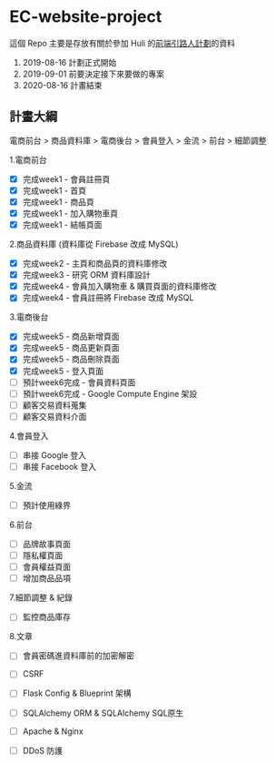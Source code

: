 # EC-website-project
這個 Repo 主要是存放有關於參加 Huli 的[前端引路人計劃](https://medium.com/@hulitw/mentorship-program-350db93d5c9c)的資料
1. 2019-08-16 計劃正式開始
2. 2019-09-01 前要決定接下來要做的專案  
3. 2020-08-16 計畫結束

## 計畫大綱
電商前台 > 商品資料庫 > 電商後台 > 會員登入 > 金流 > 前台 > 細節調整

1.電商前台
- [x] 完成week1 - 會員註冊頁
- [x] 完成week1 - 首頁
- [x] 完成week1 - 商品頁
- [x] 完成week1 - 加入購物車頁
- [x] 完成week1 - 結帳頁面

2.商品資料庫 (資料庫從 Firebase 改成 MySQL)
- [x] 完成week2 - 主頁和商品頁的資料庫修改 
- [x] 完成week3 - 研究 ORM 資料庫設計
- [x] 完成week4 - 會員加入購物車 & 購買頁面的資料庫修改
- [x] 完成week4 - 會員註冊將 Firebase 改成 MySQL

3.電商後台
- [x] 完成week5 - 商品新增頁面
- [x] 完成week5 - 商品更新頁面
- [x] 完成week5 - 商品刪除頁面
- [x] 完成week5 - 登入頁面
- [ ] 預計week6完成 - 會員資料頁面
- [ ] 預計week6完成 - Google Compute Engine 架設
- [ ] 顧客交易資料蒐集
- [ ] 顧客交易資料介面 

4.會員登入
- [ ] 串接 Google 登入
- [ ] 串接 Facebook 登入

5.金流
- [ ] 預計使用綠界

6.前台
- [ ] 品牌故事頁面
- [ ] 隱私權頁面
- [ ] 會員權益頁面
- [ ] 增加商品品項

7.細節調整 & 紀錄
- [ ] 監控商品庫存

8.文章
- [ ] 會員密碼進資料庫前的加密解密
- [ ] CSRF
- [ ] Flask Config & Blueprint 架構
- [ ] SQLAlchemy ORM & SQLAlchemy SQL原生
- [ ] Apache & Nginx
- [ ] DDoS 防護



